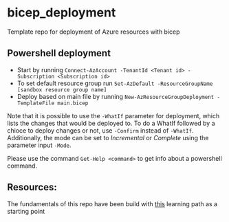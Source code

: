# bicep_deployment
Template repo for deployment of Azure resources with bicep


## Powershell deployment
* Start by running `Connect-AzAccount -TenantId <Tenant id> -Subscription <Subscription id>` 
* To set default resource group run `Set-AzDefault -ResourceGroupName [sandbox resource group name]` 
* Deploy based on main file by running `New-AzResourceGroupDeployment -TemplateFile main.bicep`

Note that it is possible to use the `-WhatIf` parameter for deployment, which lists the changes that would be deployed to. To do a WhatIf followed by a chioce to deploy changes or not, use `-Confirm` instead of `-WhatIf`. Additionally, the mode can be set to _Incremental_ or _Complete_ using the parameter input `-Mode`.

Please use the command `Get-Help <command>` to get info about a powershell command.



## Resources:
The fundamentals of this repo have been build with [this](https://learn.microsoft.com/en-us/training/paths/fundamentals-bicep/) learning path as a starting point